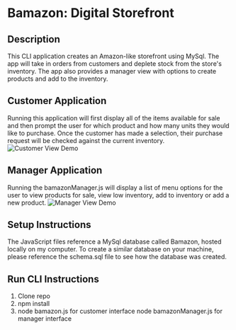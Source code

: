 # Bamazon: Digital Storefront

## Description
This CLI application creates an Amazon-like storefront using MySql. The app will take in orders from customers and deplete stock from the store's inventory. The app also provides a manager view with options to create products and add to the inventory. 

## Customer Application
Running this application will first display all of the items available for sale and then prompt the user for which product and how many units they would like to purchase. Once the customer has made a selection, their purchase request will be checked against the current inventory. 
![Customer View Demo](https://user-images.githubusercontent.com/27502734/31977727-ce308936-b903-11e7-8225-2efb24ca9caa.gif "Customer Demo")

## Manager Application
Running the bamazonManager.js will display a list of menu options for the user to view products for sale, view low inventory, add to inventory or add a new product. 
![Manager View Demo](https://user-images.githubusercontent.com/27502734/31977711-bc90d334-b903-11e7-939a-1c5d6af59b18.gif "Manager Demo") 

## Setup Instructions
The JavaScript files reference a MySql database called Bamazon, hosted locally on my computer. To create a similar database on your machine, please reference the schema.sql file to see how the database was created. 

## Run CLI Instructions
1. Clone repo
2. npm install
3. node bamazon.js for customer interface
node bamazonManager.js for manager interface
